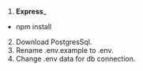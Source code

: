1. ____Express_____

* npm install

2. Download PostgresSql.
3. Rename .env.example to .env.
4. Change .env data for db connection.

